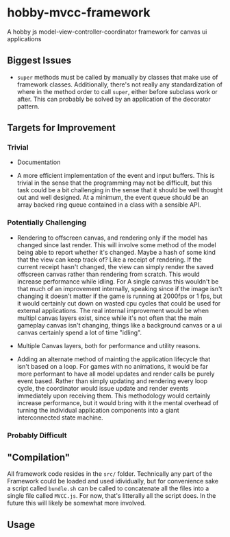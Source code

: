 # hobby-mvcc-framework
A hobby js model-view-controller-coordinator framework for canvas ui applications

## Biggest Issues

 - `super` methods must be called by manually by classes that make use of
  framework classes. Additionally, there's not really any standardization of
  where in the method order to call `super`, either before subclass work or
  after. This can probably be solved by an application of the decorator
  pattern.

## Targets for Improvement

### Trivial

 - Documentation

 - A more efficient implementation of the event and input buffers. This is
   trivial in the sense that the programming may not be difficult, but this
   task could be a bit challenging in the sense that it should be well thought
   out and well designed. At a minimum, the event queue should be an array
   backed ring queue contained in a class with a sensible API.

### Potentially Challenging

 - Rendering to offscreen canvas, and rendering only if the model has changed
   since last render. This will involve some method of the model being able to
   report whether it's changed. Maybe a hash of some kind that the view can
   keep track of? Like a receipt of rendering. If the current receipt hasn't
   changed, the view can simply render the saved offscreen canvas rather than
   rendering from scratch. This would increase performance while idling. For
   A single canvas this wouldn't be that much of an improvement internally,
   speaking since if the image isn't changing it doesn't matter if the game is
   running at 2000fps or 1 fps, but it would certainly cut down on wasted cpu
   cycles that could be used for external applications. The real internal
   improvement would be when multipl canvas layers exist, since while it's not
   often that the main gameplay canvas isn't changing, things like a background
   canvas or a ui canvas certainly spend a lot of time "idling".

 - Multiple Canvas layers, both for performance and utility reasons.

 - Adding an alternate method of mainting the application lifecycle that isn't
   based on a loop. For games with no animations, it would be far more
   performant to have all model updates and render calls be purely event based.
   Rather than simply updating and rendering every loop cycle, the coordinator
   would issue update and render events immediately upon receiving them. This
   methodology would certainly increase performance, but it would bring with it
   the mental overhead of turning the individual application components into a
   giant interconnected state machine.

### Probably Difficult

## "Compilation"

All framework code resides in the `src/` folder. Technically any part of the
Framework could be loaded and used idividually, but for convenience sake a
script called `bundle.sh` can be called to concatenate all the files into a
single file called `MVCC.js`. For now, that's litterally all the script does.
In the future this will likely be somewhat more involved.

## Usage
